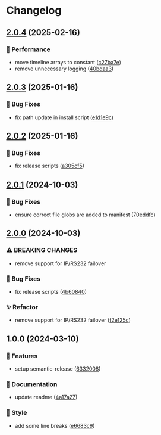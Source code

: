 # Changelog

## [2.0.4](https://github.com/Norgate-AV/NAVDatabase.Amx.PanasonicDisplay/compare/v2.0.3...v2.0.4) (2025-02-16)

### 🚀 Performance

- move timeline arrays to constant ([c27ba7e](https://github.com/Norgate-AV/NAVDatabase.Amx.PanasonicDisplay/commit/c27ba7e0d2e1b845783e9cc99d29e3b0bf91dc0d))
- remove unnecessary logging ([40bdaa3](https://github.com/Norgate-AV/NAVDatabase.Amx.PanasonicDisplay/commit/40bdaa3d54f06690e0d67ecc50392f1c8199bdb3))

## [2.0.3](https://github.com/Norgate-AV/NAVDatabase.Amx.PanasonicDisplay/compare/v2.0.2...v2.0.3) (2025-01-16)

### 🐛 Bug Fixes

- fix path update in install script ([e1d1e9c](https://github.com/Norgate-AV/NAVDatabase.Amx.PanasonicDisplay/commit/e1d1e9cba318398c8249b2866edac74d15e30206))

## [2.0.2](https://github.com/Norgate-AV/NAVDatabase.Amx.PanasonicDisplay/compare/v2.0.1...v2.0.2) (2025-01-16)

### 🐛 Bug Fixes

- fix release scripts ([a305cf5](https://github.com/Norgate-AV/NAVDatabase.Amx.PanasonicDisplay/commit/a305cf5b6b415bac6faad6289aff1b02738e4c0d))

## [2.0.1](https://github.com/Norgate-AV/NAVDatabase.Amx.PanasonicDisplay/compare/v2.0.0...v2.0.1) (2024-10-03)

### 🐛 Bug Fixes

- ensure correct file globs are added to manifest ([70eddfc](https://github.com/Norgate-AV/NAVDatabase.Amx.PanasonicDisplay/commit/70eddfceb5c0bf3ba8d9fd082aab44974b252ab6))

## [2.0.0](https://github.com/Norgate-AV/NAVDatabase.Amx.PanasonicDisplay/compare/v1.0.0...v2.0.0) (2024-10-03)

### ⚠ BREAKING CHANGES

- remove support for IP/RS232 failover

### 🐛 Bug Fixes

- fix release scripts ([4b60840](https://github.com/Norgate-AV/NAVDatabase.Amx.PanasonicDisplay/commit/4b60840b5f4201a71ba9934bb831aa1920e28765))

### ✨ Refactor

- remove support for IP/RS232 failover ([f2e125c](https://github.com/Norgate-AV/NAVDatabase.Amx.PanasonicDisplay/commit/f2e125cd440c56a8a274fbff71fc32156838e5b9))

## 1.0.0 (2024-03-10)

### 🌟 Features

- setup semantic-release ([6332008](https://github.com/Norgate-AV/NAVDatabase.Amx.PanasonicDisplay/commit/6332008e213f17133204d2be025aec4e2627c1b7))

### 📖 Documentation

- update readme ([4a17a27](https://github.com/Norgate-AV/NAVDatabase.Amx.PanasonicDisplay/commit/4a17a27d73568c2bff82b7fb3a1d1f7cacf7b598))

### 💅 Style

- add some line breaks ([e6683c9](https://github.com/Norgate-AV/NAVDatabase.Amx.PanasonicDisplay/commit/e6683c9d31f5ea33e5d8adf0ea9a8627750e0e2a))
